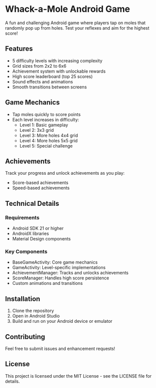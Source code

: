 # Whack-a-Mole Android Game

A fun and challenging Android game where players tap on moles that randomly pop up from holes. Test your reflexes and aim for the highest score!

## Features

- 5 difficulty levels with increasing complexity
- Grid sizes from 2x2 to 6x6
- Achievement system with unlockable rewards
- High score leaderboard (top 25 scores)
- Sound effects and animations
- Smooth transitions between screens

## Game Mechanics

- Tap moles quickly to score points
- Each level increases in difficulty:
  - Level 1: Basic gameplay
  - Level 2: 3x3 grid
  - Level 3: More holes 4x4 grid
  - Level 4: More holes 5x5 grid
  - Level 5: Special challenge

## Achievements

Track your progress and unlock achievements as you play:
- Score-based achievements
- Speed-based achievements

## Technical Details

### Requirements
- Android SDK 21 or higher
- AndroidX libraries
- Material Design components

### Key Components
- BaseGameActivity: Core game mechanics
- GameActivity: Level-specific implementations
- AchievementManager: Tracks and unlocks achievements
- ScoreManager: Handles high score persistence
- Custom animations and transitions

## Installation

1. Clone the repository
2. Open in Android Studio
3. Build and run on your Android device or emulator

## Contributing

Feel free to submit issues and enhancement requests!

## License

This project is licensed under the MIT License - see the LICENSE file for details.
